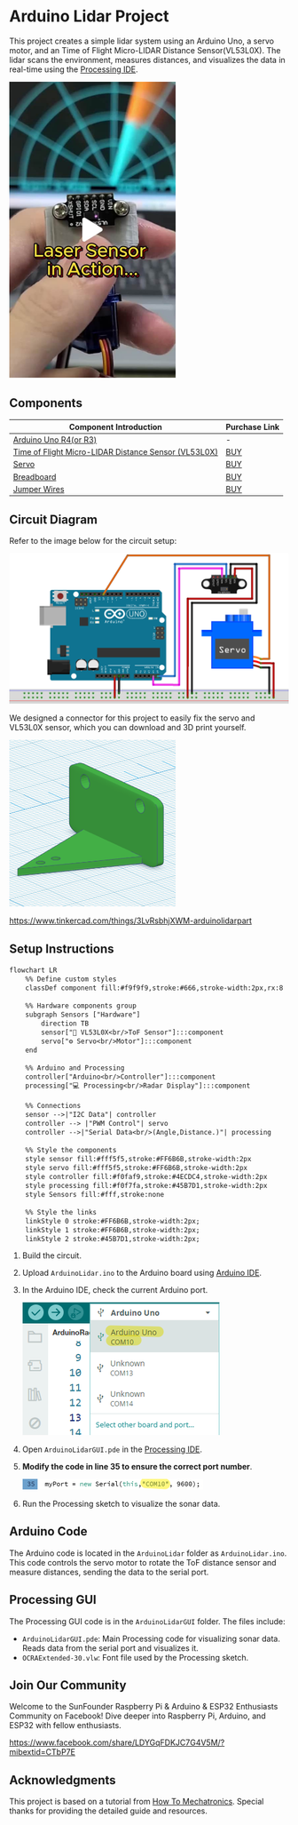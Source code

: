 # Arduino Lidar Project

This project creates a simple lidar system using an Arduino Uno, a servo motor, and an Time of Flight Micro-LIDAR Distance Sensor(VL53L0X). The lidar scans the environment, measures distances, and visualizes the data in real-time using the [Processing IDE](https://processing.org).

<a href="https://www.tiktok.com/@sunfounder_official/video/7435454114928037151" title="Arduino Lidar Project - Sunfounder Tiktok">
    <img src="Pic/arduino-lidar-video-cover.jpg" width="300" alt="Arduino Lidar Project - Sunfounder Tiktok">
</a>

## Components

| Component Introduction         | Purchase Link  |
|--------------------------------|----------------|
| [Arduino Uno R4(or R3)](https://docs.sunfounder.com/projects/elite-explorer-kit/en/latest/components/component_uno.html#uno-r4-wifi)       | -              |
| [Time of Flight Micro-LIDAR Distance Sensor (VL53L0X)](https://docs.sunfounder.com/projects/umsk/en/latest/01_components_basic/21-component_VL53L0X.html#time-of-flight-micro-lidar-distance-sensor-vl53l0x)         | [BUY](https://www.sunfounder.com/products/vl53l0x-time-of-flight-distance-sensor-laser-ranging-module?ref=tiktok1&utm_source=github)       |
| [Servo](https://docs.sunfounder.com/projects/elite-explorer-kit/en/latest/components/component_servo.html#cpn-servo)                     | [BUY](https://www.sunfounder.com/products/sg90-micro-digital-servo?ref=tiktok1&utm_source=github)       |
| [Breadboard](https://docs.sunfounder.com/projects/elite-explorer-kit/en/latest/components/component_breadboard.html#cpn-breadboard)                | [BUY](https://www.sunfounder.com/products/sunfounder-breadboard-kit?ref=tiktok1&utm_source=github)       |
| [Jumper Wires](https://docs.sunfounder.com/projects/elite-explorer-kit/en/latest/components/component_wires.html#cpn-wires)              | [BUY](https://www.sunfounder.com/products/560pcs-jumper-wire-kit-with-14-lengths?ref=tiktok1&utm_source=github)       |

## Circuit Diagram

Refer to the image below for the circuit setup:

<img src="ArduinoLidarCircuit.png" width="700" alt="Circuit Diagram">


We designed a connector for this project to easily fix the servo and VL53L0X sensor, which you can download and 3D print yourself.

<img src="Pic/ArduinoLidarPart.png" width="300" alt="Circuit Diagram">

https://www.tinkercad.com/things/3LvRsbhjXWM-arduinolidarpart

## Setup Instructions


```mermaid
flowchart LR
    %% Define custom styles
    classDef component fill:#f9f9f9,stroke:#666,stroke-width:2px,rx:8

    %% Hardware components group
    subgraph Sensors ["Hardware"]
        direction TB
        sensor["📡 VL53L0X<br/>ToF Sensor"]:::component
        servo["⚙️ Servo<br/>Motor"]:::component
    end

    %% Arduino and Processing
    controller["Arduino<br/>Controller"]:::component
    processing["💻 Processing<br/>Radar Display"]:::component

    %% Connections
    sensor -->|"I2C Data"| controller
    controller --> |"PWM Control"| servo
    controller -->|"Serial Data<br/>(Angle,Distance.)"| processing

    %% Style the components
    style sensor fill:#fff5f5,stroke:#FF6B6B,stroke-width:2px
    style servo fill:#fff5f5,stroke:#FF6B6B,stroke-width:2px
    style controller fill:#f0faf9,stroke:#4ECDC4,stroke-width:2px
    style processing fill:#f0f7fa,stroke:#45B7D1,stroke-width:2px
    style Sensors fill:#fff,stroke:none

    %% Style the links
    linkStyle 0 stroke:#FF6B6B,stroke-width:2px;
    linkStyle 1 stroke:#FF6B6B,stroke-width:2px;
    linkStyle 2 stroke:#45B7D1,stroke-width:2px;
```

1. Build the circuit.
2. Upload `ArduinoLidar.ino` to the Arduino board using [Arduino IDE](https://www.arduino.cc/en/software).
3. In the Arduino IDE, check the current Arduino port.
   
   ![Circuit Diagram](Pic/arduino-port.png)
5. Open `ArduinoLidarGUI.pde` in the [Processing IDE](https://processing.org/).
6. **Modify the code in line 35 to ensure the correct port number**.
   
   ![Circuit Diagram](Pic/modify-code.png)
8. Run the Processing sketch to visualize the sonar data.

## Arduino Code

The Arduino code is located in the `ArduinoLidar` folder as `ArduinoLidar.ino`. This code controls the servo motor to rotate the ToF distance sensor and measure distances, sending the data to the serial port.

## Processing GUI

The Processing GUI code is in the `ArduinoLidarGUI` folder. The files include:

- `ArduinoLidarGUI.pde`: Main Processing code for visualizing sonar data. Reads data from the serial port and visualizes it.
- `OCRAExtended-30.vlw`: Font file used by the Processing sketch.

## Join Our Community

Welcome to the SunFounder Raspberry Pi & Arduino & ESP32 Enthusiasts Community on Facebook! Dive deeper into Raspberry Pi, Arduino, and ESP32 with fellow enthusiasts.

https://www.facebook.com/share/LDYGqFDKJC7G4V5M/?mibextid=CTbP7E

## Acknowledgments

This project is based on a tutorial from [How To Mechatronics](https://howtomechatronics.com/projects/arduino-radar-project/). Special thanks for providing the detailed guide and resources.
